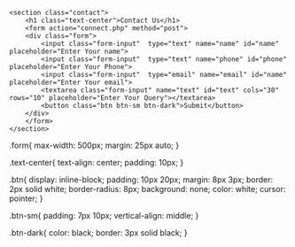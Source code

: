     <section class="contact">
        <h1 class="text-center">Contact Us</h1>
        <form action="connect.php" method="post">
        <div class="form">
            <input class="form-input"  type="text" name="name" id="name" placeholder="Enter Your name">
            <input class="form-input"  type="text" name="phone" id="phone" placeholder="Enter Your Phone">
            <input class="form-input"  type="email" name="email" id="name" placeholder="Enter Your email">
            <textarea class="form-input" name="text" id="text" cols="30" rows="10" placeholder="Enter Your Query"></textarea>
            <button class="btn btn-sm btn-dark">Submit</button>
        </div>
        </form>
    </section>

.form{
    max-width: 500px;
    margin: 25px auto;
}

.text-center{
    text-align: center;
    padding: 10px;
}

.btn{
    display: inline-block;
    padding: 10px 20px;
    margin: 8px 3px;
    border: 2px solid white;
    border-radius: 8px;
    background: none;
    color: white;
    cursor: pointer;
}

.btn-sm{
    padding: 7px 10px;
    vertical-align: middle;
}

.btn-dark{
    color: black;
    border: 3px solid black;
}